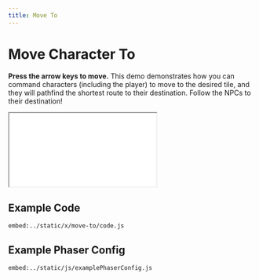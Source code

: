 ```yaml
---
title: Move To
---
```


# Move Character To

**Press the arrow keys to move.** This demo demonstrates how you can command characters (including the player) to move to the desired tile, and they will pathfind the shortest route to their destination. Follow the NPCs to their destination!

<iframe src="/x/move-to"></iframe>

## Example Code

`embed:../static/x/move-to/code.js`

## Example Phaser Config

`embed:../static/js/examplePhaserConfig.js`
